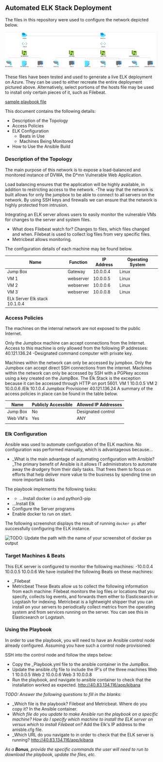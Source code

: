 ## Automated ELK Stack Deployment

The files in this repository were used to configure the network depicted below.

![network topology](https://github.com/facoffey/Project-1-/raw/main/network.PNG)

These files have been tested and used to generate a live ELK deployment on Azure. They can be used to either recreate the entire deployment pictured above. Alternatively, select portions of the hosts file may be used to install only certain pieces of it, such as Filebeat.

  [sample playbook file](https://github.com/facoffey/Project-1-/blob/main/ELKconfig/filebeat-playbook.yml)

This document contains the following details:
- Description of the Topology
- Access Policies
- ELK Configuration
  - Beats in Use
  - Machines Being Monitored
- How to Use the Ansible Build


### Description of the Topology

The main purpose of this network is to expose a load-balanced and monitored instance of DVWA, the D*mn Vulnerable Web Application.

Load balancing ensures that the application will be highly available, in addition to restricting access to the network.
-The way that the network is built allows for only the jumpbox to be able to connect to all servers on the network.  By using SSH keys and firewalls we can ensure that the network is highly protected from intrusion.

Integrating an ELK server allows users to easily monitor the vulnerable VMs for changes to the server and system files.
- What does Filebeat watch for? Changes to files, which files changed and when. Filebeat is used to collect log files from very specific files. 
- Metricbeat allows monitoring. 

The configuration details of each machine may be found below.


| Name     | Function | IP Address | Operating System |
|----------|----------|------------|------------------|
| Jump Box | Gateway  | 10.0.0.4   | Linux            |
| VM 1     |webserver | 10.0.0.5   | Linux            |
| VM 2     |webserver | 10.0.0.6   | Linux            |
| VM 3     |webserver | 10.0.0.8   | Linux            |
|ELk Server Elk stack  10.1.0.4


### Access Policies

The machines on the internal network are not exposed to the public Internet. 

Only the Jumpbox machine can accept connections from the Internet. Access to this machine is only allowed from the following IP addresses: 40.121.136.24
-Designated command computer with private key.

Machines within the network can only be accessed by jumpbox. Only the Jumpbox can accept direct SSH connections from the internet. Machines within the network can only be accessed by SSH with a PGPkey access using a key created on the JumpBox.
The Elk Stack is the exception because it can be accessed through HTTP on port 5601.
VM 1 10.0.0.5  VM 2  10.0.0.6 /Elk 10.1.0.4 Jumpbox Provisioner 40.121.136.24
A summary of the access policies in place can be found in the table below.

| Name     | Publicly Accessible | Allowed IP Addresses |
|----------|---------------------|----------------------|
| Jump Box | No                  | Designated control   |
| Web VM's | Yes                 | ANY                  |
|          |                     |                      |

### Elk Configuration

Ansible was used to automate configuration of the ELK machine. No configuration was performed manually, which is advantageous because...
- _What is the main advantage of automating configuration with Ansible? _The primary benefit of Ansible is it allows IT administrators to automate away the drudgery from their daily tasks. That frees them to focus on efforts that help deliver more value to the business by spending time on more important tasks

The playbook implements the following tasks:
- - ...Install docker i.o and python3-pip
- ...Install Elk
-    Configure the Server programs
-    Enable docker to run on start.
    
The following screenshot displays the result of running `docker ps` after successfully configuring the ELK instance.

![TODO: Update the path with the name of your screenshot of docker ps output](Images/docker_ps_output.png)

### Target Machines & Beats
This ELK server is configured to monitor the following machines:
-10.0.0.4 10.0.0.5 10.0.0.6
We have installed the following Beats on these machines:
- _Filebeat
- Metricbeat 
These Beats allow us to collect the following information from each machine:
Filebeat monitors the log files or locations that you specify, collects log events, and forwards them either to Elasticsearch or Logstash for indexing. 
Metricbeat is a lightweight shipper that you can install on your servers to periodically collect metrics from the operating system and from services running on the server. You can see this in Elasticsearch or Logstash. 

### Using the Playbook
In order to use the playbook, you will need to have an Ansible control node already configured. Assuming you have such a control node provisioned: 

SSH into the control node and follow the steps below:
- Copy the _Playbook.yml file to the ansible container in the JumpBox.
- Update the ansible.cfg file to include the IP's of the three machines Web 1 10.0.0.5 Web 2 10.0.0.6  Web 3 10.0.0.8
- Run the playbook, and navigate to ansible container to check that the installation worked as expected. http://40.83.134.116/app/kibana

_TODO: Answer the following questions to fill in the blanks:_
- _Which file is the playbook? Filebeat and Metricbeat.  Where do you copy it? In the Ansible container.
- _Which file do you update to make Ansible run the playbook on a specific machine? How do I specify which machine to install the ELK server on versus which to install Filebeat on?_ Add the Elk's IP address to the anisble.cfg file. 
- _Which URL do you navigate to in order to check that the ELK server is running?  http://40.83.134.116/app/kibana

_As a **Bonus**, provide the specific commands the user will need to run to download the playbook, update the files, etc._
